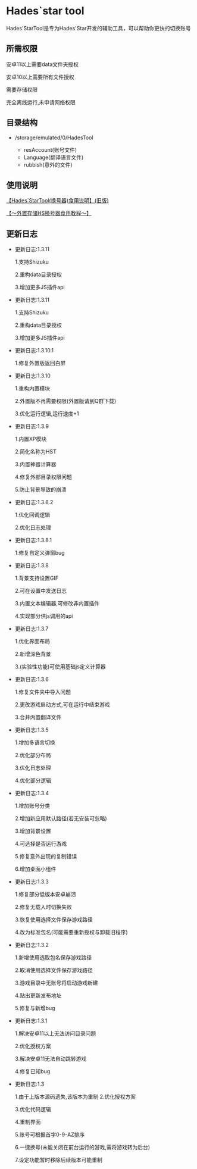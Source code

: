 # Hades`star tool

Hades'StarTool是专为Hades'Star开发的辅助工具，可以帮助你更快的切换账号

## 所需权限

安卓11以上需要data文件夹授权

安卓10以上需要所有文件授权

需要存储权限

完全离线运行,未申请网络权限

## 目录结构

- /storage/emulated/0/HadesTool

  - resAccount(账号文件)
  - Language(翻译语言文件)
  - rubbish(意外的文件)

##  使用说明

[【Hades`StarTool(换号器)食用说明】(旧版)](https://www.bilibili.com/video/BV1Yg41147Hm/?share_source=copy_web&vd_source=ce022a5957ae220f7de93c3d9a4dfba2)

[【～外置存储HS换号器食用教程～】](https://www.bilibili.com/video/BV14Z421p7cY/?share_source=copy_web&vd_source=ce022a5957ae220f7de93c3d9a4dfba2)
## 更新日志

- 更新日志:1.3.11

  1.支持Shizuku

  2.重构data目录授权

  3.增加更多JS插件api

- 更新日志:1.3.11

  1.支持Shizuku

  2.重构data目录授权

  3.增加更多JS插件api

- 更新日志:1.3.10.1

  1.修复外置版返回白屏

- 更新日志:1.3.10

  1.重构内置模块

  2.外置版不再需要权限(外置版请到Q群下载)

  3.优化运行逻辑,运行速度+1

- 更新日志:1.3.9

  1.内置XP模块

  2.简化名称为HST

  3.内置神器计算器

  4.修复外部目录权限问题

  5.防止背景导致的崩溃

- 更新日志:1.3.8.2

  1.优化回调逻辑

  2.优化日志处理

- 更新日志:1.3.8.1

  1.修复自定义弹窗bug

- 更新日志:1.3.8

  1.背景支持设置GIF

  2.可在设置中发送日志

  3.内置文本编辑器,可修改非内置插件

  4.实现部分供js调用的api

- 更新日志:1.3.7

  1.优化界面布局

  2.新增深色背景

  3.(实验性功能)可使用基础js定义计算器

- 更新日志:1.3.6

  1.修复文件夹中导入问题

  2.更改游戏启动方式,可在运行中结束游戏

  3.合并内置翻译文件

- 更新日志:1.3.5

  1.增加多语言切换

  2.优化部分布局

  3.优化日志处理

  4.优化部分逻辑

- 更新日志:1.3.4

  1.增加账号分类

  2.增加新应用默认路径(若无安装可忽略)

  3.增加背景设置  

  4.可选择是否运行游戏  

  5.修复意外出现的复制错误

  6.增加桌面小组件  

- 更新日志:1.3.3

  1.修复部分低版本安卓崩溃

  2.修复无载入时切换失败

  3.恢复使用选择文件保存游戏路径

  4.改为标准包名(可能需要重新授权与卸载旧程序)

- 更新日志:1.3.2

  1.新增使用选取包名保存游戏路径

  2.取消使用选择文件保存游戏路径

  3.游戏目录中无账号将启动游戏新建

  4.贴出更新发布地址

  5.修复与新增bug

- 更新日志:1.3.1

  1.解决安卓11以上无法访问目录问题

  2.优化授权方案

  3.解决安卓11无法自动跳转游戏

  4.修复已知bug

- 更新日志:1.3

  1.由于上版本源码遗失,该版本为重制
  2.优化授权方案

  3.优化代码逻辑

  4.重制界面

  5.账号可根据首字0-9-AZ排序

  6.一键换号(未能关闭在前台运行的游戏,需将游戏转为后台)

  7.设定功能暂时移除后续版本可能重制